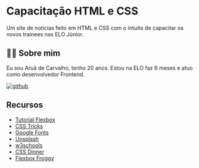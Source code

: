 # Capacitação HTML e CSS

Um site de noticias feito em HTML e CSS com o intuito de capacitar os novos trainees nas ELO Júnior.

## 👨‍💻 Sobre mim

Eu sou Aruã de Carvalho, tenho 20 anos. Estou na ELO faz 6 meses e atuo como desenvolvedor Frontend.

[![github](https://img.shields.io/badge/github-000?style=for-the-badge&logo=github&logoColor=white)](https://github.com/aruadecarvalho)

## Recursos

- [Tutorial Flexbox](https://www.joshwcomeau.com/css/interactive-guide-to-flexbox/)
- [CSS Tricks](https://css-tricks.com/)
- [Google Fonts](https://fonts.google.com/)
- [Unsplash](https://unsplash.com/)
- [w3schools](https://www.w3schools.com/)
- [CSS Dinner](https://css-diner.netlify.app/)
- [Flexbox Froggy](https://flexboxfroggy.com/#fr)

